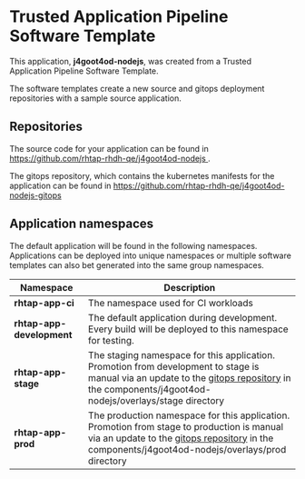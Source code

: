 # Trusted Application Pipeline Software Template

This application, **j4goot4od-nodejs**, was created from a Trusted Application Pipeline Software Template.

The software templates create a new source and gitops deployment repositories with a sample source application. 

## Repositories

The source code for your application can be found in [https://github.com/rhtap-rhdh-qe/j4goot4od-nodejs ](https://github.com/rhtap-rhdh-qe/j4goot4od-nodejs ).
 
The gitops repository, which contains the kubernetes manifests for the application can be found in 
[https://github.com/rhtap-rhdh-qe/j4goot4od-nodejs-gitops ](https://github.com/rhtap-rhdh-qe/j4goot4od-nodejs-gitops ) 

## Application namespaces 

The default application will be found in the following namespaces. Applications can be deployed into unique namespaces or multiple software templates can also bet generated into the same group namespaces.  

|  Namespace   |  Description   |  
| -------- | -------- |
| **rhtap-app-ci** | The namespace used for CI workloads |
| **rhtap-app-development** | The default application during development. Every build will be deployed to this namespace for testing. |
| **rhtap-app-stage** | The staging namespace for this application. Promotion from development to stage is manual via an update to the [gitops repository](https://github.com/rhtap-rhdh-qe/j4goot4od-nodejs-gitops ) in the components/j4goot4od-nodejs/overlays/stage directory |
| **rhtap-app-prod** | The production namespace for this application. Promotion from stage to production is manual via an update to the [gitops repository](https://github.com/rhtap-rhdh-qe/j4goot4od-nodejs-gitops ) in the components/j4goot4od-nodejs/overlays/prod directory |